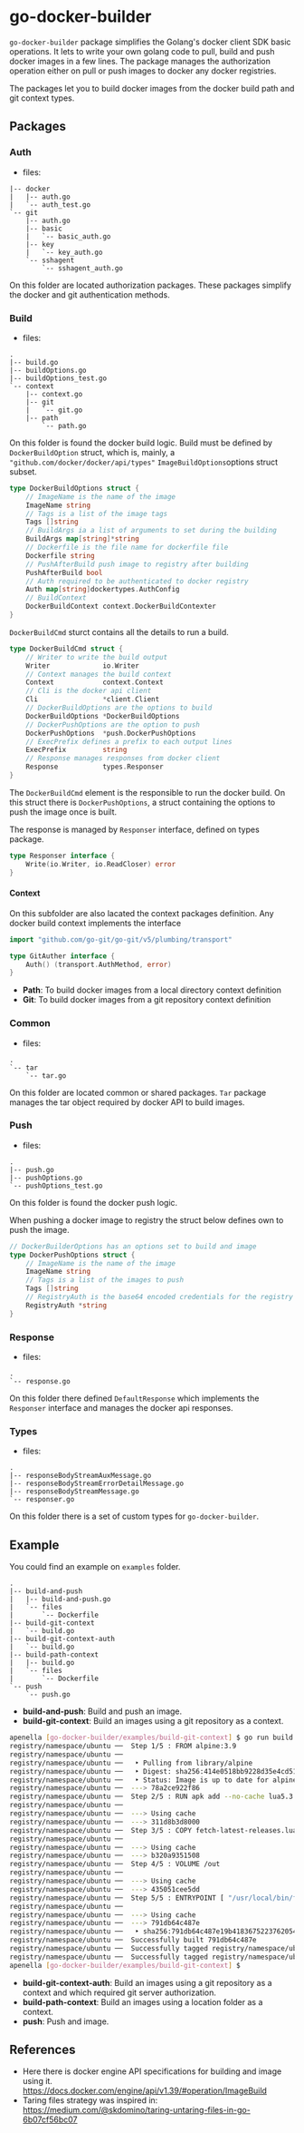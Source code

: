 go-docker-builder
=======

`go-docker-builder` package simplifies the Golang's docker client SDK basic operations. It lets to write your own golang code to pull, build and push docker images in a few lines.
The package manages the authorization operation either on pull or push images to docker any docker registries.

The packages let you to build docker images from the docker build path and git context types.

## Packages

### Auth
- files:
```
|-- docker
|   |-- auth.go
|   `-- auth_test.go
`-- git
    |-- auth.go
    |-- basic
    |   `-- basic_auth.go
    |-- key
    |   `-- key_auth.go
    `-- sshagent
        `-- sshagent_auth.go
```

On this folder are located authorization packages. These packages simplify the docker and git authentication methods.

### Build

- files:
```
.
|-- build.go
|-- buildOptions.go
|-- buildOptions_test.go
`-- context
    |-- context.go
    |-- git
    |   `-- git.go
    |-- path
        `-- path.go
```

On this folder is found the docker build logic. 
Build must be defined by `DockerBuildOption` struct, which is, mainly, a `"github.com/docker/docker/api/types"` `ImageBuildOptions`options struct subset.

```go
type DockerBuildOptions struct {
	// ImageName is the name of the image
	ImageName string
	// Tags is a list of the image tags
	Tags []string
	// BuildArgs ia a list of arguments to set during the building
	BuildArgs map[string]*string
	// Dockerfile is the file name for dockerfile file
	Dockerfile string
	// PushAfterBuild push image to registry after building
	PushAfterBuild bool
	// Auth required to be authenticated to docker registry
	Auth map[string]dockertypes.AuthConfig
	// BuildContext
	DockerBuildContext context.DockerBuildContexter
}
```

`DockerBuildCmd` sturct contains all the details to run a build.
```go
type DockerBuildCmd struct {
	// Writer to write the build output
	Writer             io.Writer
	// Context manages the build context
	Context            context.Context
	// Cli is the docker api client
	Cli                *client.Client
	// DockerBuildOptions are the options to build
	DockerBuildOptions *DockerBuildOptions
	// DockerPushOptions are the option to push
	DockerPushOptions  *push.DockerPushOptions
	// ExecPrefix defines a prefix to each output lines
	ExecPrefix         string
	// Response manages responses from docker client
	Response           types.Responser
}
```
The `DockerBuildCmd` element is the responsible to run the docker build. On this struct there is `DockerPushOptions`, a struct containing the options to push the image once is built.

The response is managed by `Responser` interface, defined on types package.
```go
type Responser interface {
	Write(io.Writer, io.ReadCloser) error
}
```

#### Context
On this subfolder are also lacated the context packages definition. Any docker build context implements the interface 

```go
import "github.com/go-git/go-git/v5/plumbing/transport"

type GitAuther interface {
	Auth() (transport.AuthMethod, error)
}
```

- **Path**: To build docker images from a local directory context definition
- **Git**: To build docker images from a git repository context definition

### Common

- files:
```
.
`-- tar
    `-- tar.go
```

On this folder are located common or shared packages.
`Tar` package manages the tar object required by docker API to build images.

### Push

- files:
```
.
|-- push.go
|-- pushOptions.go
`-- pushOptions_test.go
```

On this folder is found the docker push logic. 

When pushing a docker image to registry the struct below defines own to push the image.
```go
// DockerBuilderOptions has an options set to build and image
type DockerPushOptions struct {
	// ImageName is the name of the image
	ImageName string
	// Tags is a list of the images to push
	Tags []string
	// RegistryAuth is the base64 encoded credentials for the registry
	RegistryAuth *string
}
```

### Response

- files:
```
.
`-- response.go
```

On this folder there defined `DefaultResponse` which implements the `Responser` interface and manages the docker api responses.

### Types

- files:
```
.
|-- responseBodyStreamAuxMessage.go
|-- responseBodyStreamErrorDetailMessage.go
|-- responseBodyStreamMessage.go
`-- responser.go
```

On this folder there is a set of custom types for `go-docker-builder`.

## Example
You could find an example on `examples` folder.

```
.
|-- build-and-push
|   |-- build-and-push.go
|   `-- files
|       `-- Dockerfile
|-- build-git-context
|   `-- build.go
|-- build-git-context-auth
|   `-- build.go
|-- build-path-context
|   |-- build.go
|   `-- files
|       `-- Dockerfile
`-- push
    `-- push.go
```

- **build-and-push**: Build and push an image.
- **build-git-context**: Build an images using a git repository as a context.
```sh
apenella [go-docker-builder/examples/build-git-context] $ go run build.go
registry/namespace/ubuntu ──  Step 1/5 : FROM alpine:3.9
registry/namespace/ubuntu ──
registry/namespace/ubuntu ──   ‣ Pulling from library/alpine
registry/namespace/ubuntu ──   ‣ Digest: sha256:414e0518bb9228d35e4cd5165567fb91d26c6a214e9c95899e1e056fcd349011
registry/namespace/ubuntu ──   ‣ Status: Image is up to date for alpine:3.9
registry/namespace/ubuntu ──  ---> 78a2ce922f86
registry/namespace/ubuntu ──  Step 2/5 : RUN apk add --no-cache lua5.3 lua-filesystem lua-lyaml lua-http
registry/namespace/ubuntu ──
registry/namespace/ubuntu ──  ---> Using cache
registry/namespace/ubuntu ──  ---> 311d8b3d8000
registry/namespace/ubuntu ──  Step 3/5 : COPY fetch-latest-releases.lua /usr/local/bin
registry/namespace/ubuntu ──
registry/namespace/ubuntu ──  ---> Using cache
registry/namespace/ubuntu ──  ---> b320a9351508
registry/namespace/ubuntu ──  Step 4/5 : VOLUME /out
registry/namespace/ubuntu ──
registry/namespace/ubuntu ──  ---> Using cache
registry/namespace/ubuntu ──  ---> 435051cee5dd
registry/namespace/ubuntu ──  Step 5/5 : ENTRYPOINT [ "/usr/local/bin/fetch-latest-releases.lua" ]
registry/namespace/ubuntu ──
registry/namespace/ubuntu ──  ---> Using cache
registry/namespace/ubuntu ──  ---> 791db64c487e
registry/namespace/ubuntu ──   ‣ sha256:791db64c487e19b418367522376205460718e414687128752af4c5259c4b6d00
registry/namespace/ubuntu ──  Successfully built 791db64c487e
registry/namespace/ubuntu ──  Successfully tagged registry/namespace/ubuntu:tag1
registry/namespace/ubuntu ──  Successfully tagged registry/namespace/ubuntu:latest
apenella [go-docker-builder/examples/build-git-context] $

```
- **build-git-context-auth**: Build an images using a git repository as a context and which required git server authorization.
- **build-path-context**: Build an images using a location folder as a context.
- **push**: Push and image.



## References
- Here there is docker engine API specifications for building and image using it. https://docs.docker.com/engine/api/v1.39/#operation/ImageBuild
- Taring files strategy was inspired in: https://medium.com/@skdomino/taring-untaring-files-in-go-6b07cf56bc07
